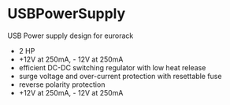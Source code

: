 # USBPowerSupply

USB Power supply design for eurorack
- 2 HP
- +12V at 250mA, - 12V at 250mA
- efficient DC-DC switching regulator with low heat release
- surge voltage and over-current protection with resettable fuse
- reverse polarity protection
- +12V at 250mA, - 12V at 250mA
